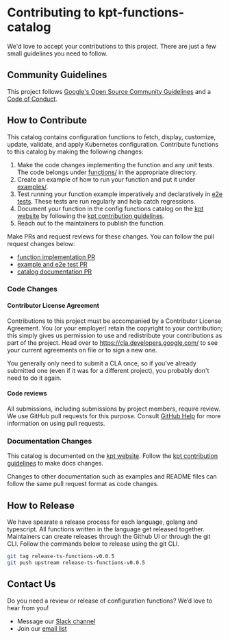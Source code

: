 # Contributing to kpt-functions-catalog

We'd love to accept your contributions to this project. There are
just a few small guidelines you need to follow.

## Community Guidelines

This project follows [Google's Open Source Community Guidelines]
and a [Code of Conduct].

## How to Contribute

This catalog contains configuration functions to fetch, display, customize,
update, validate, and apply Kubernetes configuration. Contribute functions
to this catalog by making the following changes:

1. Make the code changes implementing the function and any unit tests. The code
   belongs under [functions/] in the appropriate directory.
2. Create an example of how to run your function and put it under [examples/].
3. Test running your function example imperatively and declaratively in
   [e2e tests]. These tests are run regularly and help catch regressions.
4. Document your function in the config functions catalog on the [kpt website]
   by following the [kpt contribution guidelines].
5. Reach out to the maintainers to publish the function.

Make PRs and request reviews for these changes. You can follow the pull request
changes below:

* [function implementation PR]
* [example and e2e test PR]
* [catalog documentation PR]

### Code Changes

#### Contributor License Agreement

Contributions to this project must be accompanied by a Contributor License
Agreement. You (or your employer) retain the copyright to your contribution;
this simply gives us permission to use and redistribute your contributions as
part of the project. Head over to <https://cla.developers.google.com/> to see
your current agreements on file or to sign a new one.

You generally only need to submit a CLA once, so if you've already submitted
one (even if it was for a different project), you probably don't need to do it
again.

#### Code reviews

All submissions, including submissions by project members, require review. We
use GitHub pull requests for this purpose. Consult
[GitHub Help](https://help.github.com/articles/about-pull-requests/) for more
information on using pull requests.

### Documentation Changes

This catalog is documented on the [kpt website]. Follow the
[kpt contribution guidelines] to make docs changes.

Changes to other documentation such as examples and README files can follow the
same pull request format as code changes.

## How to Release

We have spearate a release process for each language, golang and typescript.
All functions written in the language get released together. Maintainers can
create releases through the Github UI or through the git CLI. Follow the
commands below to release using the git CLI.

```sh
git tag release-ts-functions-v0.0.5
git push upstream release-ts-functions-v0.0.5
```

## Contact Us

Do you need a review or release of configuration functions? We’d love to hear
from you!

* Message our [Slack channel]
* Join our [email list]

[Google's Open Source Community Guidelines]: https://opensource.google.com/conduct/
[Code of Conduct]: CODE_OF_CONDUCT.md
[kpt website]: https://googlecontainertools.github.io/kpt/guides/consumer/function/catalog/
[kpt contribution guidelines]: https://github.com/GoogleContainerTools/kpt/blob/master/CONTRIBUTING.md#adding-or-updating-catalog-functions
[functions/]: functions/
[examples/]: examples/
[e2e tests]: tests/e2e.sh
[function implementation PR]: https://github.com/GoogleContainerTools/kpt-functions-catalog/pull/61/
[example and e2e test PR]: https://github.com/GoogleContainerTools/kpt-functions-catalog/pull/71
[catalog documentation PR]: https://github.com/GoogleContainerTools/kpt/pull/785/
[Slack channel]: https://kubernetes.slack.com/channels/kpt/
[email list]: https://groups.google.com/forum/?oldui=1#!forum/kpt-users
